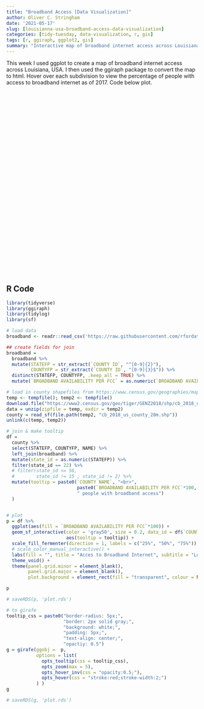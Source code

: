 ```yaml
---
title: "Broadband Access [Data Visualization]"
author: Oliver C. Stringham
date: '2021-05-17'
slug: [louisianna-usa-broadband-access-data-visualization]
categories: [tidy-tuesday, data-visualization, r, gis]
tags: [r, ggiraph, ggplot2, gis]
summary: "Interactive map of broadband internet access across Louisiana, USA"
---
```


<script src="{{< blogdown/postref >}}index_files/htmlwidgets/htmlwidgets.js"></script>
<script src="{{< blogdown/postref >}}index_files/d3-bundle/d3-bundle.min.js"></script>
<script src="{{< blogdown/postref >}}index_files/d3-lasso/d3-lasso.min.js"></script>
<script src="{{< blogdown/postref >}}index_files/save-svg-as-png/save-svg-as-png.min.js"></script>
<link href="{{< blogdown/postref >}}index_files/ggiraphjs/ggiraphjs.min.css" rel="stylesheet" />
<script src="{{< blogdown/postref >}}index_files/ggiraphjs/ggiraphjs.min.js"></script>
<script src="{{< blogdown/postref >}}index_files/girafe-binding/girafe.js"></script>

This week I used ggplot to create a map of broadband internet access across Louisiana, USA. I then used the ggiraph package to convert the map to html. Hover over each subdivision to view the percentage of people with access to broadband internet as of 2017. Code below plot.

<div id="htmlwidget-1" style="width:672px;height:480px;" class="girafe html-widget"></div>
<script type="application/json" data-for="htmlwidget-1">{"x":{"html":"<?xml version=\"1.0\" encoding=\"UTF-8\"?>\n<svg xmlns='http://www.w3.org/2000/svg' xmlns:xlink='http://www.w3.org/1999/xlink' id='svg_1f833055-79dd-40dd-8254-a8129a2958b5' viewBox='0 0 432.00 360.00'>\n  <g>\n    <defs>\n      <clipPath id='svg_1f833055-79dd-40dd-8254-a8129a2958b5_cl_1'>\n        <rect x='0.00' y='0.00' width='432.00' height='360.00'/>\n      <\/clipPath>\n    <\/defs>\n    <rect x='0.00' y='0.00' width='432.00' height='360.00' id='svg_1f833055-79dd-40dd-8254-a8129a2958b5_el_1' clip-path='url(#svg_1f833055-79dd-40dd-8254-a8129a2958b5_cl_1)' fill='#FFFFFF' fill-opacity='1' stroke='#FFFFFF' stroke-opacity='1' stroke-width='0.75' stroke-linejoin='round' stroke-linecap='round'/>\n    <defs>\n      <clipPath id='svg_1f833055-79dd-40dd-8254-a8129a2958b5_cl_2'>\n        <rect x='0.00' y='0.00' width='432.00' height='360.00'/>\n      <\/clipPath>\n    <\/defs>\n    <defs>\n      <clipPath id='svg_1f833055-79dd-40dd-8254-a8129a2958b5_cl_3'>\n        <rect x='20.64' y='0.00' width='390.73' height='360.00'/>\n      <\/clipPath>\n    <\/defs>\n    <rect x='20.64' y='0.00' width='390.73' height='360.00' id='svg_1f833055-79dd-40dd-8254-a8129a2958b5_el_2' clip-path='url(#svg_1f833055-79dd-40dd-8254-a8129a2958b5_cl_3)' fill='none' stroke='none'/>\n    <defs>\n      <clipPath id='svg_1f833055-79dd-40dd-8254-a8129a2958b5_cl_4'>\n        <rect x='0.00' y='0.00' width='432.00' height='360.00'/>\n      <\/clipPath>\n    <\/defs>\n    <defs>\n      <clipPath id='svg_1f833055-79dd-40dd-8254-a8129a2958b5_cl_5'>\n        <rect x='20.64' y='33.37' width='344.69' height='326.63'/>\n      <\/clipPath>\n    <\/defs>\n    <path d='M 124.230505 232.697826 L 132.874862 232.744921 L 148.357039 232.767160 L 152.640086 238.561111 L 152.657783 242.260294 L 153.727610 242.248375 L 153.730850 242.778263 L 154.750890 245.949012 L 148.165244 252.306790 L 145.872055 256.950410 L 137.242466 264.081689 L 130.296472 259.827763 L 130.035262 259.875948 L 130.017192 260.017595 L 129.750997 259.890919 L 129.829883 259.777616 L 129.616342 259.652684 L 129.468476 259.750943 L 129.097224 259.597595 L 129.095604 259.264444 L 128.895210 259.236100 L 128.735817 259.562637 L 128.468064 259.494321 L 128.323502 259.695854 L 128.210095 259.590909 L 128.101672 259.817516 L 128.233087 260.059094 L 128.031073 260.225669 L 127.870060 260.179011 L 127.737025 260.333885 L 127.539934 260.288971 L 127.546539 260.435560 L 127.359293 260.585493 L 127.075090 260.577208 L 127.014336 260.680554 L 126.767956 260.442392 L 126.623393 260.540651 L 126.473845 260.437450 L 126.284979 260.604098 L 125.923634 260.519211 L 125.839950 260.757519 L 125.545902 260.799308 L 125.598555 261.025842 L 125.375168 260.957599 L 125.268553 261.210878 L 125.061554 261.207680 L 125.063112 260.902800 L 124.698527 261.146195 L 124.635717 260.955854 L 126.776430 254.412386 L 124.293564 240.442426 L 126.561019 237.117165 L 124.230505 232.697826 Z ' id='svg_1f833055-79dd-40dd-8254-a8129a2958b5_el_3' clip-path='url(#svg_1f833055-79dd-40dd-8254-a8129a2958b5_cl_5)' fill='#6BAED6' fill-opacity='1' fill-rule='evenodd' stroke='#7F7F7F' stroke-opacity='1' stroke-width='0.43' stroke-linejoin='round' stroke-linecap='butt' data-id='22073' title='Acadia Parish&amp;lt;br&amp;gt;72% people with broadband access'/>\n    <path d='M 93.180222 224.213594 L 102.596993 224.180598 L 102.641671 203.843048 L 111.935003 204.018781 L 112.270114 202.983643 L 125.535060 202.328025 L 126.364426 202.540241 L 127.251307 226.771531 L 124.332696 232.209001 L 115.382950 232.179131 L 115.273219 235.861453 L 97.214958 235.792265 L 93.126572 236.879294 L 93.180222 224.213594 Z ' id='svg_1f833055-79dd-40dd-8254-a8129a2958b5_el_4' clip-path='url(#svg_1f833055-79dd-40dd-8254-a8129a2958b5_cl_5)' fill='#6BAED6' fill-opacity='1' fill-rule='evenodd' stroke='#7F7F7F' stroke-opacity='1' stroke-width='0.43' stroke-linejoin='round' stroke-linecap='butt' data-id='22063' title='Allen Parish&amp;lt;br&amp;gt;63% people with broadband access'/>\n    <path d='M 219.287401 259.809812 L 220.308064 257.410673 L 221.346486 255.984389 L 222.228755 252.177716 L 224.410719 245.454882 L 224.612733 244.301281 L 226.734192 242.539592 L 232.668744 242.574840 L 236.468253 244.509427 L 244.954962 254.935806 L 248.802264 251.574788 L 248.229808 255.570493 L 231.183424 259.432909 L 228.184493 262.836733 L 221.274890 261.733425 L 220.370002 263.122790 L 219.320177 263.125406 L 219.287401 259.809812 Z ' id='svg_1f833055-79dd-40dd-8254-a8129a2958b5_el_5' clip-path='url(#svg_1f833055-79dd-40dd-8254-a8129a2958b5_cl_5)' fill='#2171B5' fill-opacity='1' fill-rule='evenodd' stroke='#7F7F7F' stroke-opacity='1' stroke-width='0.43' stroke-linejoin='round' stroke-linecap='butt' data-id='22031' title='Ascension Parish&amp;lt;br&amp;gt;99% people with broadband access'/>\n    <path d='M 209.759279 267.651580 L 211.942177 265.824773 L 219.320177 263.125406 L 220.370002 263.122790 L 221.274890 261.733425 L 228.184493 262.836733 L 228.422773 269.270532 L 230.542612 272.393387 L 233.051275 274.544770 L 233.075826 276.568677 L 230.592648 279.993796 L 229.193754 282.760679 L 225.501981 288.395685 L 220.775089 294.820544 L 219.354822 293.591359 L 219.690369 289.512657 L 220.146989 282.128826 L 214.530537 278.845863 L 210.018433 269.740534 L 209.759279 267.651580 Z ' id='svg_1f833055-79dd-40dd-8254-a8129a2958b5_el_6' clip-path='url(#svg_1f833055-79dd-40dd-8254-a8129a2958b5_cl_5)' fill='#2171B5' fill-opacity='1' fill-rule='evenodd' stroke='#7F7F7F' stroke-opacity='1' stroke-width='0.43' stroke-linejoin='round' stroke-linecap='butt' data-id='22093' title='Assumption Parish&amp;lt;br&amp;gt;99% people with broadband access'/>\n    <path d='M 146.117375 197.527713 L 150.631162 197.719653 L 149.013616 185.434634 L 149.077672 171.620275 L 155.755415 172.746768 L 158.207063 170.615226 L 161.993736 170.060338 L 163.104564 171.311253 L 164.196574 178.621608 L 168.168437 173.561840 L 173.936866 175.632115 L 183.718409 181.322501 L 181.119893 185.205702 L 180.820797 191.772935 L 179.181069 193.621837 L 175.757423 196.751887 L 175.122157 206.028298 L 161.811599 205.927277 L 150.356243 205.991960 L 148.799264 206.020812 L 146.117375 197.527713 Z ' id='svg_1f833055-79dd-40dd-8254-a8129a2958b5_el_7' clip-path='url(#svg_1f833055-79dd-40dd-8254-a8129a2958b5_cl_5)' fill='#6BAED6' fill-opacity='1' fill-rule='evenodd' stroke='#7F7F7F' stroke-opacity='1' stroke-width='0.43' stroke-linejoin='round' stroke-linecap='butt' data-id='22037' title='Avoyelles Parish&amp;lt;br&amp;gt;75% people with broadband access'/>\n    <path d='M 57.514897 236.418885 L 57.050551 230.862516 L 55.861772 228.068669 L 58.657442 224.598781 L 58.608091 222.228423 L 62.048748 218.250160 L 62.809946 213.995725 L 65.824890 209.308790 L 66.490752 204.479044 L 66.742562 203.894322 L 71.469382 205.223328 L 75.059525 203.482352 L 102.641671 203.843048 L 102.596993 224.180598 L 93.180222 224.213594 L 93.126572 236.879294 L 93.129438 238.373168 L 77.299749 238.404201 L 77.329472 232.046496 L 70.991702 232.016407 L 71.008401 238.413649 L 55.279455 238.430825 L 57.514897 236.418885 Z ' id='svg_1f833055-79dd-40dd-8254-a8129a2958b5_el_8' clip-path='url(#svg_1f833055-79dd-40dd-8254-a8129a2958b5_cl_5)' fill='#BDD7E7' fill-opacity='1' fill-rule='evenodd' stroke='#7F7F7F' stroke-opacity='1' stroke-width='0.43' stroke-linejoin='round' stroke-linecap='butt' data-id='22067' title='Beauregard Parish&amp;lt;br&amp;gt;50% people with broadband access'/>\n    <path d='M 76.192286 95.514297 L 74.917579 93.405721 L 78.070481 92.503582 L 86.552641 92.509542 L 92.127219 89.231666 L 90.159795 79.802343 L 108.726269 79.776106 L 108.822042 89.308341 L 115.182244 89.356525 L 115.432986 105.161651 L 112.843069 111.635495 L 105.095064 111.560274 L 89.636689 111.526116 L 88.017773 105.178149 L 74.617860 105.167974 L 76.192286 95.514297 Z ' id='svg_1f833055-79dd-40dd-8254-a8129a2958b5_el_9' clip-path='url(#svg_1f833055-79dd-40dd-8254-a8129a2958b5_cl_5)' fill='#EFF3FF' fill-opacity='1' fill-rule='evenodd' stroke='#7F7F7F' stroke-opacity='1' stroke-width='0.43' stroke-linejoin='round' stroke-linecap='butt' data-id='22111' title='Bienville Parish&amp;lt;br&amp;gt;5% people with broadband access'/>\n    <path d='M 50.542981 48.226173 L 51.143991 48.225652 L 56.230781 48.221235 L 68.835127 48.273177 L 68.245632 51.407973 L 72.039284 55.615386 L 73.388703 59.324308 L 71.776017 65.393704 L 73.586417 66.993033 L 73.806439 92.483378 L 78.070481 92.503582 L 74.917579 93.405721 L 76.192286 95.514297 L 74.617860 105.167974 L 71.934787 105.074294 L 68.597754 102.398547 L 67.356072 98.512438 L 65.008671 98.436709 L 60.233176 92.801194 L 58.580175 93.568663 L 58.906376 88.671037 L 54.178674 83.282042 L 55.221271 79.376674 L 52.564493 70.550860 L 50.255352 68.821875 L 52.494580 65.307364 L 49.938560 64.719335 L 52.373197 60.002457 L 48.795517 53.504339 L 50.542981 48.226173 Z ' id='svg_1f833055-79dd-40dd-8254-a8129a2958b5_el_10' clip-path='url(#svg_1f833055-79dd-40dd-8254-a8129a2958b5_cl_5)' fill='#2171B5' fill-opacity='1' fill-rule='evenodd' stroke='#7F7F7F' stroke-opacity='1' stroke-width='0.43' stroke-linejoin='round' stroke-linecap='butt' data-id='22099' title='Bossier Parish&amp;lt;br&amp;gt;91% people with broadband access'/>\n    <path d='M 36.304884 71.944950 L 36.306475 64.354133 L 36.307932 58.277398 L 36.310338 48.238532 L 50.542981 48.226173 L 48.795517 53.504339 L 52.373197 60.002457 L 49.938560 64.719335 L 52.494580 65.307364 L 50.255352 68.821875 L 52.564493 70.550860 L 55.221271 79.376674 L 54.178674 83.282042 L 58.906376 88.671037 L 58.580175 93.568663 L 60.233176 92.801194 L 65.008671 98.436709 L 67.356072 98.512438 L 68.597754 102.398547 L 71.934787 105.074294 L 62.996756 105.049583 L 59.770139 99.241388 L 53.645474 97.191753 L 42.035461 108.100634 L 36.327042 108.067204 L 36.324358 95.889891 L 36.321291 93.802305 L 36.302923 81.303485 L 36.304884 71.944950 Z ' id='svg_1f833055-79dd-40dd-8254-a8129a2958b5_el_11' clip-path='url(#svg_1f833055-79dd-40dd-8254-a8129a2958b5_cl_5)' fill='#2171B5' fill-opacity='1' fill-rule='evenodd' stroke='#7F7F7F' stroke-opacity='1' stroke-width='0.43' stroke-linejoin='round' stroke-linecap='butt' data-id='22049' title='Caddo Parish&amp;lt;br&amp;gt;96% people with broadband access'/>\n    <path d='M 54.856188 238.811774 L 55.279455 238.430825 L 71.008401 238.413649 L 70.991702 232.016407 L 77.329472 232.046496 L 77.299749 238.404201 L 93.129438 238.373168 L 99.370190 240.093213 L 99.387014 248.726870 L 101.529596 256.259107 L 107.946191 256.305693 L 108.326416 261.600862 L 101.525172 264.869580 L 93.293567 263.844254 L 57.286166 263.873816 L 57.435450 263.720412 L 57.529166 259.473899 L 57.446417 255.024980 L 56.848537 251.294837 L 56.991656 249.935072 L 57.232937 247.642675 L 53.921826 243.688251 L 54.856188 238.811774 Z ' id='svg_1f833055-79dd-40dd-8254-a8129a2958b5_el_12' clip-path='url(#svg_1f833055-79dd-40dd-8254-a8129a2958b5_cl_5)' fill='#2171B5' fill-opacity='1' fill-rule='evenodd' stroke='#7F7F7F' stroke-opacity='1' stroke-width='0.43' stroke-linejoin='round' stroke-linecap='butt' data-id='22027' title='Calcasieu Parish&amp;lt;br&amp;gt;92% people with broadband access'/>\n    <path d='M 144.155808 111.692473 L 144.178676 102.148683 L 156.998405 103.521478 L 161.467265 102.175792 L 164.023908 102.195633 L 164.819253 110.201797 L 170.170195 111.298056 L 171.823134 115.658308 L 167.771200 117.451466 L 170.484370 124.385427 L 169.568764 127.576890 L 163.271995 127.596149 L 144.130571 127.589899 L 144.155808 111.692473 Z ' id='svg_1f833055-79dd-40dd-8254-a8129a2958b5_el_13' clip-path='url(#svg_1f833055-79dd-40dd-8254-a8129a2958b5_cl_5)' fill='#6BAED6' fill-opacity='1' fill-rule='evenodd' stroke='#7F7F7F' stroke-opacity='1' stroke-width='0.43' stroke-linejoin='round' stroke-linecap='butt' data-id='22075' title='Caldwell Parish&amp;lt;br&amp;gt;51% people with broadband access'/>\n    <path d='M 43.398651 281.986961 L 46.935579 278.447739 L 48.190293 276.962150 L 49.557151 275.343780 L 50.962837 270.969355 L 55.121323 266.098402 L 57.286166 263.873816 L 93.293567 263.844254 L 101.525172 264.869580 L 116.403364 264.808531 L 117.587034 264.953595 L 125.250981 264.892183 L 125.149760 297.532047 L 120.959211 296.373433 L 108.776928 290.902022 L 101.727249 287.736142 L 95.804286 285.898942 L 90.274261 284.346417 L 82.881431 284.013266 L 75.683575 284.573896 L 67.746641 284.868819 L 55.067112 286.827899 L 51.496536 288.360146 L 49.083770 290.150979 L 47.511463 287.720662 L 45.790605 284.986992 L 43.398651 281.986961 Z ' id='svg_1f833055-79dd-40dd-8254-a8129a2958b5_el_14' clip-path='url(#svg_1f833055-79dd-40dd-8254-a8129a2958b5_cl_5)' fill='#EFF3FF' fill-opacity='1' fill-rule='evenodd' stroke='#7F7F7F' stroke-opacity='1' stroke-width='0.43' stroke-linejoin='round' stroke-linecap='butt' data-id='22011' title='Cameron Parish&amp;lt;br&amp;gt;13% people with broadband access'/>\n    <path d='M 163.271995 127.596149 L 169.568764 127.576890 L 170.484370 124.385427 L 175.769511 130.074651 L 180.487181 130.851058 L 185.575418 124.461447 L 188.727012 124.510141 L 190.048079 130.847424 L 189.927693 137.148733 L 191.975375 140.355675 L 188.434147 139.619240 L 186.303092 141.999046 L 182.648707 141.550847 L 181.933432 148.267868 L 179.986757 150.359147 L 177.578603 147.849031 L 174.395105 151.988345 L 177.336273 156.399690 L 176.150546 160.587262 L 179.934228 161.019254 L 179.915597 163.623850 L 175.630619 163.098977 L 172.515976 159.048474 L 172.590376 164.186442 L 177.519843 166.992935 L 173.267702 167.668758 L 172.199122 173.017925 L 173.936866 175.632115 L 168.168437 173.561840 L 164.196574 178.621608 L 163.104564 171.311253 L 163.271995 127.596149 Z ' id='svg_1f833055-79dd-40dd-8254-a8129a2958b5_el_15' clip-path='url(#svg_1f833055-79dd-40dd-8254-a8129a2958b5_cl_5)' fill='#BDD7E7' fill-opacity='1' fill-rule='evenodd' stroke='#7F7F7F' stroke-opacity='1' stroke-width='0.43' stroke-linejoin='round' stroke-linecap='butt' data-id='22091' title='Catahoula Parish&amp;lt;br&amp;gt;26% people with broadband access'/>\n    <path d='M 86.431074 48.325971 L 88.998619 48.330686 L 102.002690 48.381564 L 103.097542 48.385848 L 118.450724 48.592994 L 118.411728 62.864038 L 118.407366 67.111206 L 111.983294 67.163969 L 108.726269 79.776106 L 90.159795 79.802343 L 90.469109 76.261232 L 86.507465 70.257390 L 86.431074 48.325971 Z ' id='svg_1f833055-79dd-40dd-8254-a8129a2958b5_el_16' clip-path='url(#svg_1f833055-79dd-40dd-8254-a8129a2958b5_cl_5)' fill='#BDD7E7' fill-opacity='1' fill-rule='evenodd' stroke='#7F7F7F' stroke-opacity='1' stroke-width='0.43' stroke-linejoin='round' stroke-linecap='butt' data-id='22079' title='Claiborne Parish&amp;lt;br&amp;gt;40% people with broadband access'/>\n    <path d='M 173.267702 167.668758 L 177.519843 166.992935 L 172.590376 164.186442 L 172.515976 159.048474 L 175.630619 163.098977 L 179.915597 163.623850 L 179.934228 161.019254 L 176.150546 160.587262 L 177.336273 156.399690 L 174.395105 151.988345 L 177.578603 147.849031 L 179.986757 150.359147 L 181.933432 148.267868 L 182.648707 141.550847 L 186.303092 141.999046 L 188.434147 139.619240 L 191.975375 140.355675 L 201.104080 140.248041 L 202.235998 141.744099 L 202.186743 141.755942 L 201.264532 148.173242 L 197.020991 149.902953 L 197.413553 152.286684 L 198.653616 155.295509 L 195.413290 156.160365 L 193.698352 158.767432 L 194.121073 163.089239 L 192.751465 166.625190 L 192.519355 170.398576 L 194.214416 173.793388 L 190.766469 175.974496 L 187.204366 175.525498 L 185.771325 177.952689 L 189.155154 180.912167 L 189.096401 181.035313 L 187.184863 185.041888 L 188.865904 188.343311 L 191.004935 191.391091 L 186.774460 194.618746 L 180.820797 191.772935 L 181.119893 185.205702 L 183.718409 181.322501 L 173.936866 175.632115 L 172.199122 173.017925 L 173.267702 167.668758 Z ' id='svg_1f833055-79dd-40dd-8254-a8129a2958b5_el_17' clip-path='url(#svg_1f833055-79dd-40dd-8254-a8129a2958b5_cl_5)' fill='#2171B5' fill-opacity='1' fill-rule='evenodd' stroke='#7F7F7F' stroke-opacity='1' stroke-width='0.43' stroke-linejoin='round' stroke-linecap='butt' data-id='22043' title='Concordia Parish&amp;lt;br&amp;gt;82% people with broadband access'/>\n    <path d='M 36.327042 108.067204 L 42.035461 108.100634 L 53.645474 97.191753 L 59.770139 99.241388 L 62.996756 105.049583 L 67.902357 108.276439 L 67.678659 114.887061 L 73.788120 123.098610 L 79.150278 127.238142 L 75.141838 127.104708 L 73.808994 133.560236 L 46.573805 133.629748 L 44.623135 130.078212 L 40.391932 127.659887 L 37.153762 123.788534 L 36.380813 122.864444 L 36.327972 112.286026 L 36.327042 108.067204 Z ' id='svg_1f833055-79dd-40dd-8254-a8129a2958b5_el_18' clip-path='url(#svg_1f833055-79dd-40dd-8254-a8129a2958b5_cl_5)' fill='#6BAED6' fill-opacity='1' fill-rule='evenodd' stroke='#7F7F7F' stroke-opacity='1' stroke-width='0.43' stroke-linejoin='round' stroke-linecap='butt' data-id='22017' title='De Soto Parish&amp;lt;br&amp;gt;70% people with broadband access'/>\n    <path d='M 207.374616 220.458958 L 210.068905 216.407509 L 235.328637 215.388797 L 235.237787 216.772856 L 231.486507 220.470804 L 226.802859 225.212029 L 226.449989 234.102599 L 232.668744 242.574840 L 226.734192 242.539592 L 224.612733 244.301281 L 218.033692 244.894978 L 217.067365 244.170171 L 210.996412 242.114068 L 213.518659 236.976172 L 213.701980 234.765340 L 213.635120 230.915715 L 212.879841 229.656878 L 208.382817 230.883229 L 210.589892 228.722107 L 206.276437 224.475085 L 207.374616 220.458958 Z ' id='svg_1f833055-79dd-40dd-8254-a8129a2958b5_el_19' clip-path='url(#svg_1f833055-79dd-40dd-8254-a8129a2958b5_cl_5)' fill='#2171B5' fill-opacity='1' fill-rule='evenodd' stroke='#7F7F7F' stroke-opacity='1' stroke-width='0.43' stroke-linejoin='round' stroke-linecap='butt' data-id='22059' title='East Baton Rouge Parish&amp;lt;br&amp;gt;100% people with broadband access'/>\n    <path d='M 198.174876 80.017467 L 201.186705 78.017979 L 201.106261 71.948582 L 204.542556 67.765952 L 206.644200 54.342086 L 209.436751 49.290907 L 215.573881 49.336898 L 217.546603 51.050112 L 221.431043 54.153489 L 221.522828 57.727232 L 217.330008 60.611344 L 215.848301 63.264779 L 216.100975 65.912545 L 218.840315 68.533493 L 222.370452 69.579314 L 219.768134 72.507395 L 220.968006 78.656664 L 222.476749 80.233499 L 217.590283 83.218449 L 197.405702 83.226081 L 198.174876 80.017467 Z ' id='svg_1f833055-79dd-40dd-8254-a8129a2958b5_el_20' clip-path='url(#svg_1f833055-79dd-40dd-8254-a8129a2958b5_cl_5)' fill='#6BAED6' fill-opacity='1' fill-rule='evenodd' stroke='#7F7F7F' stroke-opacity='1' stroke-width='0.43' stroke-linejoin='round' stroke-linecap='butt' data-id='22001' title='East Carroll Parish&amp;lt;br&amp;gt;63% people with broadband access'/>\n    <path d='M 205.938459 216.834632 L 211.289651 207.729447 L 212.064869 203.655033 L 214.946583 195.045563 L 222.175512 195.038315 L 236.775004 195.023676 L 234.456276 199.205824 L 235.557632 203.087281 L 234.943552 204.190298 L 234.771447 204.208686 L 235.832613 206.091309 L 235.328637 215.388797 L 210.068905 216.407509 L 207.374616 220.458958 L 206.601766 220.138234 L 205.938459 216.834632 Z ' id='svg_1f833055-79dd-40dd-8254-a8129a2958b5_el_21' clip-path='url(#svg_1f833055-79dd-40dd-8254-a8129a2958b5_cl_5)' fill='#EFF3FF' fill-opacity='1' fill-rule='evenodd' stroke='#7F7F7F' stroke-opacity='1' stroke-width='0.43' stroke-linejoin='round' stroke-linecap='butt' data-id='22039' title='East Feliciana Parish&amp;lt;br&amp;gt;18% people with broadband access'/>\n    <path d='M 124.332696 232.209001 L 127.251307 226.771531 L 126.364426 202.540241 L 133.249541 201.596967 L 133.680488 198.457978 L 139.722715 194.887215 L 146.117375 197.527713 L 148.799264 206.020812 L 150.356243 205.991960 L 152.867150 211.854953 L 152.867586 218.698795 L 150.431453 226.376169 L 147.240167 228.512289 L 137.391141 228.506329 L 132.874862 232.744921 L 124.230505 232.697826 L 124.332696 232.209001 Z ' id='svg_1f833055-79dd-40dd-8254-a8129a2958b5_el_22' clip-path='url(#svg_1f833055-79dd-40dd-8254-a8129a2958b5_cl_5)' fill='#BDD7E7' fill-opacity='1' fill-rule='evenodd' stroke='#7F7F7F' stroke-opacity='1' stroke-width='0.43' stroke-linejoin='round' stroke-linecap='butt' data-id='22009' title='Evangeline Parish&amp;lt;br&amp;gt;46% people with broadband access'/>\n    <path d='M 167.771200 117.451466 L 171.823134 115.658308 L 170.170195 111.298056 L 177.629511 104.627548 L 178.292506 98.327548 L 186.361603 92.859699 L 196.215801 92.819363 L 196.486731 99.307887 L 191.202213 104.168157 L 195.220124 107.533463 L 195.404380 115.595297 L 193.008937 125.267071 L 194.057640 127.397814 L 190.048079 130.847424 L 188.727012 124.510141 L 185.575418 124.461447 L 180.487181 130.851058 L 175.769511 130.074651 L 170.484370 124.385427 L 167.771200 117.451466 Z ' id='svg_1f833055-79dd-40dd-8254-a8129a2958b5_el_23' clip-path='url(#svg_1f833055-79dd-40dd-8254-a8129a2958b5_cl_5)' fill='#BDD7E7' fill-opacity='1' fill-rule='evenodd' stroke='#7F7F7F' stroke-opacity='1' stroke-width='0.43' stroke-linejoin='round' stroke-linecap='butt' data-id='22121' title='Franklin Parish&amp;lt;br&amp;gt;50% people with broadband access'/>\n    <path d='M 102.948493 143.466902 L 124.978929 143.419662 L 125.025787 137.054834 L 141.015929 137.092335 L 141.722417 149.598728 L 146.469436 156.028020 L 146.311974 158.924269 L 151.389369 160.258545 L 124.233184 166.610436 L 120.435731 165.947622 L 118.809649 157.372035 L 113.374649 151.488546 L 107.012203 149.553813 L 103.503938 145.516464 L 102.948493 143.466902 Z ' id='svg_1f833055-79dd-40dd-8254-a8129a2958b5_el_24' clip-path='url(#svg_1f833055-79dd-40dd-8254-a8129a2958b5_cl_5)' fill='#BDD7E7' fill-opacity='1' fill-rule='evenodd' stroke='#7F7F7F' stroke-opacity='1' stroke-width='0.43' stroke-linejoin='round' stroke-linecap='butt' data-id='22041' title='Grant Parish&amp;lt;br&amp;gt;37% people with broadband access'/>\n    <path d='M 160.937785 298.373554 L 164.533181 294.615450 L 165.501876 280.974135 L 164.209036 269.822731 L 165.825273 264.983029 L 166.663986 262.345219 L 174.875527 264.467386 L 180.439264 258.764354 L 184.865939 259.800582 L 188.513158 265.255495 L 202.939466 263.390968 L 211.475713 264.731058 L 211.942177 265.824773 L 209.759279 267.651580 L 210.018433 269.740534 L 196.514148 270.864700 L 186.995560 271.643361 L 181.609350 278.853640 L 167.643026 291.508584 L 172.174883 291.838794 L 171.507588 294.754481 L 175.840484 297.031086 L 181.613587 298.966037 L 178.050488 304.705044 L 174.728285 305.899635 L 168.887076 302.659115 L 161.729659 298.723223 L 160.937785 298.373554 Z ' id='svg_1f833055-79dd-40dd-8254-a8129a2958b5_el_25' clip-path='url(#svg_1f833055-79dd-40dd-8254-a8129a2958b5_cl_5)' fill='#2171B5' fill-opacity='1' fill-rule='evenodd' stroke='#7F7F7F' stroke-opacity='1' stroke-width='0.43' stroke-linejoin='round' stroke-linecap='butt' data-id='22019' title='Iberia Parish&amp;lt;br&amp;gt;94% people with broadband access'/>\n    <path d='M 182.245925 231.514210 L 189.571458 231.545316 L 195.695499 231.535650 L 197.676944 233.150095 L 205.641046 242.461319 L 206.525496 244.229839 L 217.067365 244.170171 L 218.033692 244.894978 L 224.612733 244.301281 L 224.410719 245.454882 L 222.228755 252.177716 L 221.346486 255.984389 L 220.308064 257.410673 L 219.287401 259.809812 L 219.320177 263.125406 L 211.942177 265.824773 L 211.475713 264.731058 L 202.939466 263.390968 L 197.019994 260.217239 L 196.305280 250.987413 L 190.855699 250.082004 L 187.223247 245.140772 L 186.036586 235.490002 L 182.245925 231.514210 Z ' id='svg_1f833055-79dd-40dd-8254-a8129a2958b5_el_26' clip-path='url(#svg_1f833055-79dd-40dd-8254-a8129a2958b5_cl_5)' fill='#2171B5' fill-opacity='1' fill-rule='evenodd' stroke='#7F7F7F' stroke-opacity='1' stroke-width='0.43' stroke-linejoin='round' stroke-linecap='butt' data-id='22085' title='Iberville Parish&amp;lt;br&amp;gt;81% people with broadband access'/>\n    <path d='M 115.432986 105.161651 L 115.182244 89.356525 L 124.872875 89.389666 L 124.831936 86.234978 L 137.729493 86.301841 L 137.725255 92.673719 L 144.180047 99.000755 L 144.178676 102.148683 L 144.155808 111.692473 L 112.843069 111.635495 L 115.432986 105.161651 Z ' id='svg_1f833055-79dd-40dd-8254-a8129a2958b5_el_27' clip-path='url(#svg_1f833055-79dd-40dd-8254-a8129a2958b5_cl_5)' fill='#6BAED6' fill-opacity='1' fill-rule='evenodd' stroke='#7F7F7F' stroke-opacity='1' stroke-width='0.43' stroke-linejoin='round' stroke-linecap='butt' data-id='22029' title='Jackson Parish&amp;lt;br&amp;gt;58% people with broadband access'/>\n    <path d='M 93.126572 236.879294 L 97.214958 235.792265 L 115.273219 235.861453 L 115.382950 232.179131 L 124.332696 232.209001 L 124.230505 232.697826 L 126.561019 237.117165 L 124.293564 240.442426 L 126.776430 254.412386 L 124.635717 260.955854 L 123.865733 262.420731 L 117.587034 264.953595 L 116.403364 264.808531 L 101.525172 264.869580 L 108.326416 261.600862 L 107.946191 256.305693 L 101.529596 256.259107 L 99.387014 248.726870 L 99.370190 240.093213 L 93.129438 238.373168 L 93.126572 236.879294 Z ' id='svg_1f833055-79dd-40dd-8254-a8129a2958b5_el_28' clip-path='url(#svg_1f833055-79dd-40dd-8254-a8129a2958b5_cl_5)' fill='#2171B5' fill-opacity='1' fill-rule='evenodd' stroke='#7F7F7F' stroke-opacity='1' stroke-width='0.43' stroke-linejoin='round' stroke-linecap='butt' data-id='22051' title='Jefferson Davis Parish&amp;lt;br&amp;gt;76% people with broadband access'/>\n    <path d='M 270.817933 267.172131 L 271.063440 261.206808 L 272.039613 255.789978 L 274.504471 254.904046 L 278.497146 253.885624 L 281.496637 255.678782 L 280.458776 269.425552 L 279.505471 271.452293 L 279.979039 273.988646 L 284.585545 271.639073 L 287.731718 275.258821 L 283.969907 280.081008 L 283.517775 284.247359 L 289.197473 295.472602 L 289.637579 307.684144 L 294.296220 319.046049 L 290.946745 321.901715 L 284.587726 326.993243 L 282.635914 328.389486 L 288.298878 318.660687 L 286.352576 316.209149 L 286.948711 309.203819 L 279.665612 305.664307 L 276.633034 299.401154 L 278.779480 297.618388 L 278.525124 291.102247 L 274.016883 290.048577 L 277.685102 281.665147 L 277.441214 280.201143 L 273.268147 277.687030 L 270.815565 269.993885 L 270.817933 267.172131 Z ' id='svg_1f833055-79dd-40dd-8254-a8129a2958b5_el_29' clip-path='url(#svg_1f833055-79dd-40dd-8254-a8129a2958b5_cl_5)' fill='#2171B5' fill-opacity='1' fill-rule='evenodd' stroke='#7F7F7F' stroke-opacity='1' stroke-width='0.43' stroke-linejoin='round' stroke-linecap='butt' data-id='22033' title='Jefferson Parish&amp;lt;br&amp;gt;98% people with broadband access'/>\n    <path d='M 148.165244 252.306790 L 154.750890 245.949012 L 158.037077 243.670663 L 160.530536 239.953892 L 164.313595 240.877543 L 167.173695 250.470826 L 164.861064 254.396398 L 169.496296 256.429099 L 166.663986 262.345219 L 165.825273 264.983029 L 159.488500 262.293401 L 158.100946 258.341738 L 145.872055 256.950410 L 148.165244 252.306790 Z ' id='svg_1f833055-79dd-40dd-8254-a8129a2958b5_el_30' clip-path='url(#svg_1f833055-79dd-40dd-8254-a8129a2958b5_cl_5)' fill='#2171B5' fill-opacity='1' fill-rule='evenodd' stroke='#7F7F7F' stroke-opacity='1' stroke-width='0.43' stroke-linejoin='round' stroke-linecap='butt' data-id='22101' title='Lafayette Parish&amp;lt;br&amp;gt;97% people with broadband access'/>\n    <path d='M 229.193754 282.760679 L 230.592648 279.993796 L 233.075826 276.568677 L 233.051275 274.544770 L 239.799554 273.332809 L 247.337880 275.715377 L 249.031384 275.280478 L 255.233440 276.024181 L 258.330137 278.758288 L 259.069214 281.949023 L 265.055173 285.163887 L 266.293553 289.795370 L 274.016883 290.048577 L 278.525124 291.102247 L 278.779480 297.618388 L 276.633034 299.401154 L 279.665612 305.664307 L 286.948711 309.203819 L 286.352576 316.209149 L 288.298878 318.660687 L 282.635914 328.389486 L 280.584770 329.856787 L 274.301647 334.160061 L 267.363380 335.706045 L 262.718932 336.095492 L 262.722540 322.919628 L 264.288305 313.761099 L 249.643595 296.875558 L 245.390021 293.440700 L 244.127589 291.985272 L 237.905158 283.952436 L 233.387446 288.247570 L 225.501981 288.395685 L 229.193754 282.760679 Z ' id='svg_1f833055-79dd-40dd-8254-a8129a2958b5_el_31' clip-path='url(#svg_1f833055-79dd-40dd-8254-a8129a2958b5_cl_5)' fill='#6BAED6' fill-opacity='1' fill-rule='evenodd' stroke='#7F7F7F' stroke-opacity='1' stroke-width='0.43' stroke-linejoin='round' stroke-linecap='butt' data-id='22015' title='Lafourche Parish&amp;lt;br&amp;gt;72% people with broadband access'/>\n    <path d='M 141.015929 137.092335 L 142.669677 135.168286 L 144.130571 127.589899 L 163.271995 127.596149 L 163.104564 171.311253 L 161.993736 170.060338 L 158.207063 170.615226 L 159.065778 169.886058 L 151.389369 160.258545 L 146.311974 158.924269 L 146.469436 156.028020 L 141.722417 149.598728 L 141.015929 137.092335 Z ' id='svg_1f833055-79dd-40dd-8254-a8129a2958b5_el_32' clip-path='url(#svg_1f833055-79dd-40dd-8254-a8129a2958b5_cl_5)' fill='#BDD7E7' fill-opacity='1' fill-rule='evenodd' stroke='#7F7F7F' stroke-opacity='1' stroke-width='0.43' stroke-linejoin='round' stroke-linecap='butt' data-id='22087' title='LaSalle Parish&amp;lt;br&amp;gt;45% people with broadband access'/>\n    <path d='M 108.726269 79.776106 L 111.983294 67.163969 L 118.407366 67.111206 L 128.012318 67.907818 L 131.311029 73.566371 L 137.748186 73.614629 L 137.746878 79.952857 L 137.729493 86.301841 L 124.831936 86.234978 L 124.872875 89.389666 L 115.182244 89.356525 L 108.822042 89.308341 L 108.726269 79.776106 Z ' id='svg_1f833055-79dd-40dd-8254-a8129a2958b5_el_33' clip-path='url(#svg_1f833055-79dd-40dd-8254-a8129a2958b5_cl_5)' fill='#2171B5' fill-opacity='1' fill-rule='evenodd' stroke='#7F7F7F' stroke-opacity='1' stroke-width='0.43' stroke-linejoin='round' stroke-linecap='butt' data-id='22055' title='Lincoln Parish&amp;lt;br&amp;gt;82% people with broadband access'/>\n    <path d='M 226.802859 225.212029 L 231.486507 220.470804 L 252.892768 220.424436 L 252.909281 229.428600 L 254.204240 236.394466 L 258.712979 242.574695 L 257.961128 247.535186 L 253.703940 253.448472 L 251.343952 252.525766 L 248.802264 251.574788 L 244.954962 254.935806 L 236.468253 244.509427 L 232.668744 242.574840 L 226.449989 234.102599 L 226.802859 225.212029 Z ' id='svg_1f833055-79dd-40dd-8254-a8129a2958b5_el_34' clip-path='url(#svg_1f833055-79dd-40dd-8254-a8129a2958b5_cl_5)' fill='#2171B5' fill-opacity='1' fill-rule='evenodd' stroke='#7F7F7F' stroke-opacity='1' stroke-width='0.43' stroke-linejoin='round' stroke-linecap='butt' data-id='22081' title='Livingston Parish&amp;lt;br&amp;gt;98% people with broadband access'/>\n    <path d='M 191.202213 104.168157 L 196.486731 99.307887 L 196.215801 92.819363 L 195.688645 85.758872 L 197.405702 83.226081 L 217.590283 83.218449 L 222.476749 80.233499 L 222.849441 80.623011 L 222.883810 80.683112 L 225.219585 84.767631 L 222.151302 85.075418 L 222.625430 90.447624 L 228.041613 91.438647 L 226.752636 96.747406 L 230.834167 97.451428 L 229.172692 101.709351 L 226.468807 106.711269 L 219.160784 107.184541 L 217.574394 104.191051 L 205.936216 107.598436 L 195.220124 107.533463 L 191.202213 104.168157 Z ' id='svg_1f833055-79dd-40dd-8254-a8129a2958b5_el_35' clip-path='url(#svg_1f833055-79dd-40dd-8254-a8129a2958b5_cl_5)' fill='#6BAED6' fill-opacity='1' fill-rule='evenodd' stroke='#7F7F7F' stroke-opacity='1' stroke-width='0.43' stroke-linejoin='round' stroke-linecap='butt' data-id='22105' title='Madison Parish&amp;lt;br&amp;gt;69% people with broadband access'/>\n    <path d='M 159.304633 49.018845 L 171.391564 49.073662 L 195.440832 49.186021 L 197.234422 49.199462 L 198.758606 49.210884 L 198.657666 51.021114 L 190.631190 60.132694 L 186.193112 73.811946 L 179.669155 81.692670 L 175.803720 80.790749 L 173.609606 84.630562 L 169.028149 85.544838 L 167.136246 79.642236 L 169.145856 74.262689 L 159.549191 69.766603 L 160.325032 64.553414 L 158.275668 52.164976 L 159.304633 49.018845 Z ' id='svg_1f833055-79dd-40dd-8254-a8129a2958b5_el_36' clip-path='url(#svg_1f833055-79dd-40dd-8254-a8129a2958b5_cl_5)' fill='#2171B5' fill-opacity='1' fill-rule='evenodd' stroke='#7F7F7F' stroke-opacity='1' stroke-width='0.43' stroke-linejoin='round' stroke-linecap='butt' data-id='22077' title='Morehouse Parish&amp;lt;br&amp;gt;92% people with broadband access'/>\n    <path d='M 73.808994 133.560236 L 75.141838 127.104708 L 79.150278 127.238142 L 86.375365 129.324116 L 86.439608 124.290439 L 93.747631 124.302866 L 89.636689 111.526116 L 105.095064 111.560274 L 109.264080 126.247265 L 103.367787 138.206764 L 102.948493 143.466902 L 103.503938 145.516464 L 107.012203 149.553813 L 113.374649 151.488546 L 118.809649 157.372035 L 104.595636 169.788380 L 102.454051 169.796157 L 101.796726 168.794233 L 86.587037 168.497929 L 86.552267 155.864352 L 80.271637 155.880995 L 80.177172 143.079025 L 73.773352 143.062600 L 73.808994 133.560236 Z ' id='svg_1f833055-79dd-40dd-8254-a8129a2958b5_el_37' clip-path='url(#svg_1f833055-79dd-40dd-8254-a8129a2958b5_cl_5)' fill='#6BAED6' fill-opacity='1' fill-rule='evenodd' stroke='#7F7F7F' stroke-opacity='1' stroke-width='0.43' stroke-linejoin='round' stroke-linecap='butt' data-id='22025' title='Natchitoches Parish&amp;lt;br&amp;gt;68% people with broadband access'/>\n    <path d='M 279.505471 271.452293 L 280.458776 269.425552 L 281.496637 255.678782 L 285.723977 256.392906 L 294.263339 253.228116 L 300.857148 255.982790 L 307.843955 254.922506 L 311.597167 256.510715 L 312.841251 257.286820 L 309.607434 259.062548 L 307.942096 262.141361 L 301.784344 264.368618 L 297.887940 266.328133 L 297.873476 266.475534 L 287.479605 271.592124 L 293.155128 273.790674 L 293.797623 277.269283 L 290.797571 274.745213 L 287.731718 275.258821 L 284.585545 271.639073 L 279.979039 273.988646 L 279.505471 271.452293 Z ' id='svg_1f833055-79dd-40dd-8254-a8129a2958b5_el_38' clip-path='url(#svg_1f833055-79dd-40dd-8254-a8129a2958b5_cl_5)' fill='#2171B5' fill-opacity='1' fill-rule='evenodd' stroke='#7F7F7F' stroke-opacity='1' stroke-width='0.43' stroke-linejoin='round' stroke-linecap='butt' data-id='22083' title='Orleans Parish&amp;lt;br&amp;gt;92% people with broadband access'/>\n    <path d='M 137.729493 86.301841 L 137.746878 79.952857 L 149.636296 79.426022 L 159.549191 69.766603 L 169.145856 74.262689 L 167.136246 79.642236 L 169.028149 85.544838 L 163.971504 93.161962 L 161.467265 102.175792 L 156.998405 103.521478 L 144.178676 102.148683 L 144.180047 99.000755 L 137.725255 92.673719 L 137.729493 86.301841 Z ' id='svg_1f833055-79dd-40dd-8254-a8129a2958b5_el_39' clip-path='url(#svg_1f833055-79dd-40dd-8254-a8129a2958b5_cl_5)' fill='#2171B5' fill-opacity='1' fill-rule='evenodd' stroke='#7F7F7F' stroke-opacity='1' stroke-width='0.43' stroke-linejoin='round' stroke-linecap='butt' data-id='22021' title='Ouachita Parish&amp;lt;br&amp;gt;97% people with broadband access'/>\n    <path d='M 283.969907 280.081008 L 287.731718 275.258821 L 290.797571 274.745213 L 293.797623 277.269283 L 296.351649 282.532110 L 305.615819 285.279226 L 311.402319 290.873169 L 318.230481 293.167217 L 319.329236 294.305452 L 319.094244 294.446985 L 317.195985 293.207189 L 313.026906 295.988681 L 315.363215 300.822351 L 315.052156 304.437447 L 317.386159 308.760053 L 320.491269 310.820081 L 326.866800 311.869318 L 331.098751 312.141638 L 334.478093 315.860227 L 338.058702 315.311806 L 342.174505 320.041476 L 343.276422 324.388138 L 348.926772 324.706390 L 349.655443 328.212326 L 346.394243 333.750236 L 343.284087 334.957908 L 341.273791 338.186726 L 341.643050 340.951866 L 336.919398 338.706730 L 334.384502 336.101771 L 330.480247 339.598040 L 325.560438 345.153392 L 325.400671 339.110160 L 328.044675 335.121359 L 326.211656 331.361926 L 323.568587 329.512516 L 320.458493 324.713658 L 315.367203 322.716932 L 312.743886 322.026792 L 310.686858 319.228148 L 305.296971 318.247373 L 298.038983 317.171973 L 295.495301 318.023746 L 294.296220 319.046049 L 289.637579 307.684144 L 289.197473 295.472602 L 283.517775 284.247359 L 283.969907 280.081008 Z ' id='svg_1f833055-79dd-40dd-8254-a8129a2958b5_el_40' clip-path='url(#svg_1f833055-79dd-40dd-8254-a8129a2958b5_cl_5)' fill='#6BAED6' fill-opacity='1' fill-rule='evenodd' stroke='#7F7F7F' stroke-opacity='1' stroke-width='0.43' stroke-linejoin='round' stroke-linecap='butt' data-id='22089' title='Plaquemines Parish&amp;lt;br&amp;gt;69% people with broadband access'/>\n    <path d='M 175.757423 196.751887 L 179.181069 193.621837 L 183.097537 193.670675 L 186.233303 195.031624 L 185.736369 200.151350 L 184.711032 205.374787 L 191.251564 205.989343 L 187.624969 200.977760 L 191.693914 201.077473 L 193.795184 204.060643 L 192.306748 210.162380 L 188.872011 213.145042 L 191.462676 214.553957 L 197.858146 214.163682 L 202.205125 212.518567 L 205.305125 219.795490 L 206.638280 220.422837 L 200.077808 230.490701 L 195.695499 231.535650 L 189.571458 231.545316 L 182.245925 231.514210 L 178.802588 231.492043 L 180.345485 230.446876 L 178.753549 226.781633 L 180.205844 216.666530 L 175.122157 206.028298 L 175.757423 196.751887 Z ' id='svg_1f833055-79dd-40dd-8254-a8129a2958b5_el_41' clip-path='url(#svg_1f833055-79dd-40dd-8254-a8129a2958b5_cl_5)' fill='#6BAED6' fill-opacity='1' fill-rule='evenodd' stroke='#7F7F7F' stroke-opacity='1' stroke-width='0.43' stroke-linejoin='round' stroke-linecap='butt' data-id='22005' title='Pointe Coupee Parish&amp;lt;br&amp;gt;66% people with broadband access'/>\n    <path d='M 104.595636 169.788380 L 118.809649 157.372035 L 120.435731 165.947622 L 124.233184 166.610436 L 151.389369 160.258545 L 159.065778 169.886058 L 158.207063 170.615226 L 155.755415 172.746768 L 149.077672 171.620275 L 149.013616 185.434634 L 150.631162 197.719653 L 146.117375 197.527713 L 139.722715 194.887215 L 133.680488 198.457978 L 133.249541 201.596967 L 126.364426 202.540241 L 125.535060 202.328025 L 112.270114 202.983643 L 111.913754 176.654171 L 108.791634 171.923483 L 102.454051 169.796157 L 104.595636 169.788380 Z ' id='svg_1f833055-79dd-40dd-8254-a8129a2958b5_el_42' clip-path='url(#svg_1f833055-79dd-40dd-8254-a8129a2958b5_cl_5)' fill='#2171B5' fill-opacity='1' fill-rule='evenodd' stroke='#7F7F7F' stroke-opacity='1' stroke-width='0.43' stroke-linejoin='round' stroke-linecap='butt' data-id='22007' title='Rapides Parish&amp;lt;br&amp;gt;87% people with broadband access'/>\n    <path d='M 62.996756 105.049583 L 71.934787 105.074294 L 74.617860 105.167974 L 88.017773 105.178149 L 89.636689 111.526116 L 93.747631 124.302866 L 86.439608 124.290439 L 86.375365 129.324116 L 79.150278 127.238142 L 73.788120 123.098610 L 67.678659 114.887061 L 67.902357 108.276439 L 62.996756 105.049583 Z ' id='svg_1f833055-79dd-40dd-8254-a8129a2958b5_el_43' clip-path='url(#svg_1f833055-79dd-40dd-8254-a8129a2958b5_cl_5)' fill='#EFF3FF' fill-opacity='1' fill-rule='evenodd' stroke='#7F7F7F' stroke-opacity='1' stroke-width='0.43' stroke-linejoin='round' stroke-linecap='butt' data-id='22045' title='Red River Parish&amp;lt;br&amp;gt;21% people with broadband access'/>\n    <path d='M 163.971504 93.161962 L 169.028149 85.544838 L 173.609606 84.630562 L 175.803720 80.790749 L 179.669155 81.692670 L 186.193112 73.811946 L 188.729878 73.821322 L 188.782780 80.000315 L 198.174876 80.017467 L 197.405702 83.226081 L 195.688645 85.758872 L 196.215801 92.819363 L 186.361603 92.859699 L 178.292506 98.327548 L 177.629511 104.627548 L 170.170195 111.298056 L 164.819253 110.201797 L 164.023908 102.195633 L 161.467265 102.175792 L 163.971504 93.161962 Z ' id='svg_1f833055-79dd-40dd-8254-a8129a2958b5_el_44' clip-path='url(#svg_1f833055-79dd-40dd-8254-a8129a2958b5_cl_5)' fill='#BDD7E7' fill-opacity='1' fill-rule='evenodd' stroke='#7F7F7F' stroke-opacity='1' stroke-width='0.43' stroke-linejoin='round' stroke-linecap='butt' data-id='22047' title='Richland Parish&amp;lt;br&amp;gt;48% people with broadband access'/>\n    <path d='M 46.573805 133.629748 L 73.808994 133.560236 L 73.773352 143.062600 L 80.177172 143.079025 L 80.271637 155.880995 L 86.552267 155.864352 L 86.587037 168.497929 L 76.966694 168.524092 L 73.722817 174.878310 L 67.936566 174.901130 L 66.872079 181.557028 L 63.874533 181.716558 L 63.759885 181.722660 L 63.043365 176.138600 L 59.211329 173.110516 L 59.665830 167.727844 L 57.830318 163.853727 L 54.598031 160.926228 L 56.065530 158.353319 L 52.217044 156.663435 L 49.273634 152.385162 L 50.400600 149.747134 L 51.236759 144.065469 L 48.122988 136.450307 L 46.573805 133.629748 Z ' id='svg_1f833055-79dd-40dd-8254-a8129a2958b5_el_45' clip-path='url(#svg_1f833055-79dd-40dd-8254-a8129a2958b5_cl_5)' fill='#EFF3FF' fill-opacity='1' fill-rule='evenodd' stroke='#7F7F7F' stroke-opacity='1' stroke-width='0.43' stroke-linejoin='round' stroke-linecap='butt' data-id='22057' title='Sabine Parish&amp;lt;br&amp;gt;6% people with broadband access'/>\n    <path d='M 287.479605 271.592124 L 297.873476 266.475534 L 297.419482 271.102209 L 300.947188 272.462575 L 304.168508 273.651279 L 306.819678 276.817232 L 310.225690 277.579104 L 313.274906 276.284946 L 314.751939 268.847988 L 319.759357 264.688396 L 322.840414 263.235802 L 329.224544 263.365676 L 331.663231 261.011089 L 336.016192 257.857855 L 339.126286 256.812252 L 338.967828 263.019589 L 337.106208 268.136844 L 336.140192 273.081710 L 335.821157 276.599492 L 332.272327 281.979620 L 333.656703 285.373488 L 325.672848 284.338786 L 325.374126 290.791335 L 321.535361 292.976731 L 319.329236 294.305452 L 318.230481 293.167217 L 311.402319 290.873169 L 305.615819 285.279226 L 296.351649 282.532110 L 293.797623 277.269283 L 293.155128 273.790674 L 287.479605 271.592124 Z ' id='svg_1f833055-79dd-40dd-8254-a8129a2958b5_el_46' clip-path='url(#svg_1f833055-79dd-40dd-8254-a8129a2958b5_cl_5)' fill='#2171B5' fill-opacity='1' fill-rule='evenodd' stroke='#7F7F7F' stroke-opacity='1' stroke-width='0.43' stroke-linejoin='round' stroke-linecap='butt' data-id='22123' title='St. Bernard Parish&amp;lt;br&amp;gt;94% people with broadband access'/>\n    <path d='M 254.701860 266.439038 L 259.085103 265.361603 L 267.880441 256.750912 L 272.039613 255.789978 L 271.063440 261.206808 L 270.817933 267.172131 L 270.815565 269.993885 L 273.268147 277.687030 L 277.441214 280.201143 L 277.685102 281.665147 L 274.016883 290.048577 L 266.293553 289.795370 L 265.055173 285.163887 L 259.069214 281.949023 L 258.330137 278.758288 L 255.233440 276.024181 L 255.071305 269.996284 L 254.701860 266.439038 Z ' id='svg_1f833055-79dd-40dd-8254-a8129a2958b5_el_47' clip-path='url(#svg_1f833055-79dd-40dd-8254-a8129a2958b5_cl_5)' fill='#2171B5' fill-opacity='1' fill-rule='evenodd' stroke='#7F7F7F' stroke-opacity='1' stroke-width='0.43' stroke-linejoin='round' stroke-linecap='butt' data-id='22023' title='St. Charles Parish&amp;lt;br&amp;gt;97% people with broadband access'/>\n    <path d='M 235.237787 216.772856 L 235.328637 215.388797 L 235.832613 206.091309 L 234.771447 204.208686 L 234.943552 204.190298 L 235.557632 203.087281 L 234.456276 199.205824 L 236.775004 195.023676 L 240.953252 195.019487 L 252.890874 194.993176 L 252.892395 207.721743 L 252.892768 220.424436 L 231.486507 220.470804 L 235.237787 216.772856 Z ' id='svg_1f833055-79dd-40dd-8254-a8129a2958b5_el_48' clip-path='url(#svg_1f833055-79dd-40dd-8254-a8129a2958b5_cl_5)' fill='#BDD7E7' fill-opacity='1' fill-rule='evenodd' stroke='#7F7F7F' stroke-opacity='1' stroke-width='0.43' stroke-linejoin='round' stroke-linecap='butt' data-id='22125' title='St. Helena Parish&amp;lt;br&amp;gt;36% people with broadband access'/>\n    <path d='M 228.184493 262.836733 L 231.183424 259.432909 L 248.229808 255.570493 L 245.310387 265.053162 L 247.337880 275.715377 L 239.799554 273.332809 L 233.051275 274.544770 L 230.542612 272.393387 L 228.422773 269.270532 L 228.184493 262.836733 Z ' id='svg_1f833055-79dd-40dd-8254-a8129a2958b5_el_49' clip-path='url(#svg_1f833055-79dd-40dd-8254-a8129a2958b5_cl_5)' fill='#2171B5' fill-opacity='1' fill-rule='evenodd' stroke='#7F7F7F' stroke-opacity='1' stroke-width='0.43' stroke-linejoin='round' stroke-linecap='butt' data-id='22113' title='St. James Parish&amp;lt;br&amp;gt;100% people with broadband access'/>\n    <path d='M 245.310387 265.053162 L 248.229808 255.570493 L 248.802264 251.574788 L 251.343952 252.525766 L 253.703940 253.448472 L 257.961128 247.535186 L 268.265091 245.936802 L 278.224221 250.635221 L 278.497146 253.885624 L 274.504471 254.904046 L 272.039613 255.789978 L 267.880441 256.750912 L 259.085103 265.361603 L 254.701860 266.439038 L 255.071305 269.996284 L 255.233440 276.024181 L 249.031384 275.280478 L 247.337880 275.715377 L 245.310387 265.053162 Z ' id='svg_1f833055-79dd-40dd-8254-a8129a2958b5_el_50' clip-path='url(#svg_1f833055-79dd-40dd-8254-a8129a2958b5_cl_5)' fill='#2171B5' fill-opacity='1' fill-rule='evenodd' stroke='#7F7F7F' stroke-opacity='1' stroke-width='0.43' stroke-linejoin='round' stroke-linecap='butt' data-id='22119' title='St. John the Baptist Parish&amp;lt;br&amp;gt;100% people with broadband access'/>\n    <path d='M 137.391141 228.506329 L 147.240167 228.512289 L 150.431453 226.376169 L 152.867586 218.698795 L 152.867150 211.854953 L 150.356243 205.991960 L 161.811599 205.927277 L 175.122157 206.028298 L 180.205844 216.666530 L 178.753549 226.781633 L 180.345485 230.446876 L 178.802588 231.492043 L 183.619084 238.978276 L 164.969985 238.057314 L 164.313595 240.877543 L 160.530536 239.953892 L 158.037077 243.670663 L 154.750890 245.949012 L 153.730850 242.778263 L 153.727610 242.248375 L 152.657783 242.260294 L 152.640086 238.561111 L 148.357039 232.767160 L 132.874862 232.744921 L 137.391141 228.506329 Z ' id='svg_1f833055-79dd-40dd-8254-a8129a2958b5_el_51' clip-path='url(#svg_1f833055-79dd-40dd-8254-a8129a2958b5_cl_5)' fill='#2171B5' fill-opacity='1' fill-rule='evenodd' stroke='#7F7F7F' stroke-opacity='1' stroke-width='0.43' stroke-linejoin='round' stroke-linecap='butt' data-id='22127' title='St. Landry Parish&amp;lt;br&amp;gt;82% people with broadband access'/>\n    <path d='M 196.514148 270.864700 L 210.018433 269.740534 L 214.530537 278.845863 L 220.146989 282.128826 L 219.690369 289.512657 L 212.513013 285.747338 L 201.839294 283.387518 L 202.639935 279.701344 L 196.514148 270.864700 Z ' id='svg_1f833055-79dd-40dd-8254-a8129a2958b5_el_52' clip-path='url(#svg_1f833055-79dd-40dd-8254-a8129a2958b5_cl_5)' fill='#2171B5' fill-opacity='1' fill-rule='evenodd' stroke='#7F7F7F' stroke-opacity='1' stroke-width='0.43' stroke-linejoin='round' stroke-linecap='butt' data-id='22061' title='St. Martin Parish&amp;lt;br&amp;gt;94% people with broadband access'/>\n    <path d='M 164.969985 238.057314 L 183.619084 238.978276 L 178.802588 231.492043 L 182.245925 231.514210 L 186.036586 235.490002 L 187.223247 245.140772 L 190.855699 250.082004 L 196.305280 250.987413 L 197.019994 260.217239 L 202.939466 263.390968 L 188.513158 265.255495 L 184.865939 259.800582 L 180.439264 258.764354 L 174.875527 264.467386 L 166.663986 262.345219 L 169.496296 256.429099 L 164.861064 254.396398 L 167.173695 250.470826 L 164.313595 240.877543 L 164.969985 238.057314 Z ' id='svg_1f833055-79dd-40dd-8254-a8129a2958b5_el_53' clip-path='url(#svg_1f833055-79dd-40dd-8254-a8129a2958b5_cl_5)' fill='#2171B5' fill-opacity='1' fill-rule='evenodd' stroke='#7F7F7F' stroke-opacity='1' stroke-width='0.43' stroke-linejoin='round' stroke-linecap='butt' data-id='22061' title='St. Martin Parish&amp;lt;br&amp;gt;94% people with broadband access'/>\n    <path d='M 167.643026 291.508584 L 181.609350 278.853640 L 186.995560 271.643361 L 196.514148 270.864700 L 202.639935 279.701344 L 201.839294 283.387518 L 212.513013 285.747338 L 219.690369 289.512657 L 219.354822 293.591359 L 220.775089 294.820544 L 214.827701 296.031706 L 209.020762 301.447373 L 209.825080 308.051308 L 212.623679 310.000576 L 211.229395 313.166456 L 209.327169 314.080242 L 205.106912 311.888214 L 203.242799 309.770481 L 204.268011 308.042659 L 201.352267 304.214256 L 197.198828 306.187726 L 195.664281 304.068830 L 192.833405 301.712135 L 192.433116 299.216046 L 192.150907 297.147297 L 188.524063 294.472567 L 185.803977 294.511159 L 187.050395 289.524431 L 184.352367 286.138994 L 179.982769 285.881136 L 175.565566 287.645223 L 172.766032 289.255817 L 172.174883 291.838794 L 167.643026 291.508584 Z ' id='svg_1f833055-79dd-40dd-8254-a8129a2958b5_el_54' clip-path='url(#svg_1f833055-79dd-40dd-8254-a8129a2958b5_cl_5)' fill='#2171B5' fill-opacity='1' fill-rule='evenodd' stroke='#7F7F7F' stroke-opacity='1' stroke-width='0.43' stroke-linejoin='round' stroke-linecap='butt' data-id='22069' title='St. Mary Parish&amp;lt;br&amp;gt;90% people with broadband access'/>\n    <path d='M 272.303876 215.927042 L 288.570805 219.313642 L 299.064671 219.058090 L 299.333381 220.860425 L 301.215439 227.583042 L 306.148707 232.962152 L 306.931397 234.668107 L 308.265991 237.576992 L 311.026767 245.263014 L 312.681326 251.888244 L 317.862594 254.529542 L 312.841251 257.286820 L 311.597167 256.510715 L 307.843955 254.922506 L 300.857148 255.982790 L 294.263339 253.228116 L 285.723977 256.392906 L 281.496637 255.678782 L 278.497146 253.885624 L 278.224221 250.635221 L 273.051552 241.387517 L 273.010676 231.066593 L 273.081275 224.349572 L 272.303876 215.927042 Z ' id='svg_1f833055-79dd-40dd-8254-a8129a2958b5_el_55' clip-path='url(#svg_1f833055-79dd-40dd-8254-a8129a2958b5_cl_5)' fill='#2171B5' fill-opacity='1' fill-rule='evenodd' stroke='#7F7F7F' stroke-opacity='1' stroke-width='0.43' stroke-linejoin='round' stroke-linecap='butt' data-id='22109' title='St. Tammany Parish&amp;lt;br&amp;gt;99% people with broadband access'/>\n    <path d='M 252.890874 194.993176 L 254.113488 194.990481 L 266.596569 194.962968 L 266.629662 201.862456 L 268.488976 202.915908 L 272.303876 215.927042 L 273.081275 224.349572 L 273.010676 231.066593 L 273.051552 241.387517 L 278.224221 250.635221 L 268.265091 245.936802 L 257.961128 247.535186 L 258.712979 242.574695 L 254.204240 236.394466 L 252.909281 229.428600 L 252.892768 220.424436 L 252.892395 207.721743 L 252.890874 194.993176 Z ' id='svg_1f833055-79dd-40dd-8254-a8129a2958b5_el_56' clip-path='url(#svg_1f833055-79dd-40dd-8254-a8129a2958b5_cl_5)' fill='#2171B5' fill-opacity='1' fill-rule='evenodd' stroke='#7F7F7F' stroke-opacity='1' stroke-width='0.43' stroke-linejoin='round' stroke-linecap='butt' data-id='22107' title='Tangipahoa Parish&amp;lt;br&amp;gt;89% people with broadband access'/>\n    <path d='M 190.048079 130.847424 L 194.057640 127.397814 L 193.008937 125.267071 L 195.404380 115.595297 L 195.220124 107.533463 L 205.936216 107.598436 L 217.574394 104.191051 L 219.160784 107.184541 L 223.462566 114.465451 L 223.759501 114.968023 L 220.992806 118.659866 L 220.886876 120.607535 L 218.606211 123.252903 L 214.867455 124.255844 L 214.636903 128.122112 L 211.285227 131.261465 L 210.717184 131.779692 L 207.843386 134.401472 L 204.380172 133.732626 L 203.520272 136.894000 L 205.953867 140.641324 L 206.071183 140.821970 L 202.235998 141.744099 L 201.104080 140.248041 L 191.975375 140.355675 L 189.927693 137.148733 L 190.048079 130.847424 Z ' id='svg_1f833055-79dd-40dd-8254-a8129a2958b5_el_57' clip-path='url(#svg_1f833055-79dd-40dd-8254-a8129a2958b5_cl_5)' fill='#EFF3FF' fill-opacity='1' fill-rule='evenodd' stroke='#7F7F7F' stroke-opacity='1' stroke-width='0.43' stroke-linejoin='round' stroke-linecap='butt' data-id='22013' title='Tensas Parish&amp;lt;br&amp;gt;1% people with broadband access'/>\n    <path d='M 205.054944 318.629000 L 208.683844 316.372381 L 209.381422 314.108422 L 209.327169 314.080242 L 211.229395 313.166456 L 212.623679 310.000576 L 209.825080 308.051308 L 209.020762 301.447373 L 214.827701 296.031706 L 220.775089 294.820544 L 225.501981 288.395685 L 233.387446 288.247570 L 237.905158 283.952436 L 244.127589 291.985272 L 245.390021 293.440700 L 249.643595 296.875558 L 264.288305 313.761099 L 262.722540 322.919628 L 262.718932 336.095492 L 260.646257 336.269291 L 257.818372 336.072554 L 247.599340 336.148066 L 241.601167 337.431613 L 237.602448 337.280590 L 234.156432 336.268491 L 233.550141 332.719895 L 229.543882 328.542279 L 225.916166 328.025691 L 220.063927 326.700791 L 216.067700 324.492212 L 208.550186 322.335451 L 205.054944 318.629000 Z ' id='svg_1f833055-79dd-40dd-8254-a8129a2958b5_el_58' clip-path='url(#svg_1f833055-79dd-40dd-8254-a8129a2958b5_cl_5)' fill='#2171B5' fill-opacity='1' fill-rule='evenodd' stroke='#7F7F7F' stroke-opacity='1' stroke-width='0.43' stroke-linejoin='round' stroke-linecap='butt' data-id='22117' title='Terrebonne Parish&amp;lt;br&amp;gt;100% people with broadband access'/>\n    <path d='M 118.411728 62.864038 L 118.450724 48.592994 L 118.524885 48.593995 L 132.368643 48.751558 L 149.726024 48.975403 L 159.301964 49.018833 L 159.304633 49.018845 L 158.275668 52.164976 L 160.325032 64.553414 L 159.549191 69.766603 L 149.636296 79.426022 L 137.746878 79.952857 L 137.748186 73.614629 L 131.311029 73.566371 L 128.012318 67.907818 L 118.407366 67.111206 L 118.411728 62.864038 Z ' id='svg_1f833055-79dd-40dd-8254-a8129a2958b5_el_59' clip-path='url(#svg_1f833055-79dd-40dd-8254-a8129a2958b5_cl_5)' fill='#BDD7E7' fill-opacity='1' fill-rule='evenodd' stroke='#7F7F7F' stroke-opacity='1' stroke-width='0.43' stroke-linejoin='round' stroke-linecap='butt' data-id='22035' title='Union Parish&amp;lt;br&amp;gt;38% people with broadband access'/>\n    <path d='M 123.865733 262.420731 L 124.635717 260.955854 L 124.698527 261.146195 L 125.063112 260.902800 L 125.061554 261.207680 L 125.268553 261.210878 L 125.375168 260.957599 L 125.598555 261.025842 L 125.545902 260.799308 L 125.839950 260.757519 L 125.923634 260.519211 L 126.284979 260.604098 L 126.473845 260.437450 L 126.623393 260.540651 L 126.767956 260.442392 L 127.014336 260.680554 L 127.075090 260.577208 L 127.359293 260.585493 L 127.546539 260.435560 L 127.539934 260.288971 L 127.737025 260.333885 L 127.870060 260.179011 L 128.031073 260.225669 L 128.233087 260.059094 L 128.101672 259.817516 L 128.210095 259.590909 L 128.323502 259.695854 L 128.468064 259.494321 L 128.735817 259.562637 L 128.895210 259.236100 L 129.095604 259.264444 L 129.097224 259.597595 L 129.468476 259.750943 L 129.616342 259.652684 L 129.829883 259.777616 L 129.750997 259.890919 L 130.017192 260.017595 L 130.035262 259.875948 L 130.296472 259.827763 L 137.242466 264.081689 L 145.872055 256.950410 L 158.100946 258.341738 L 159.488500 262.293401 L 165.825273 264.983029 L 164.209036 269.822731 L 165.501876 280.974135 L 164.533181 294.615450 L 160.937785 298.373554 L 159.590691 297.778714 L 153.726488 298.072983 L 147.916808 301.144455 L 143.454990 301.715478 L 138.071583 300.554101 L 134.100779 299.565404 L 128.215266 298.379607 L 125.149760 297.532047 L 125.250981 264.892183 L 117.587034 264.953595 L 123.865733 262.420731 Z ' id='svg_1f833055-79dd-40dd-8254-a8129a2958b5_el_60' clip-path='url(#svg_1f833055-79dd-40dd-8254-a8129a2958b5_cl_5)' fill='#2171B5' fill-opacity='1' fill-rule='evenodd' stroke='#7F7F7F' stroke-opacity='1' stroke-width='0.43' stroke-linejoin='round' stroke-linecap='butt' data-id='22071' title='Vermilion Parish&amp;lt;br&amp;gt;96% people with broadband access'/>\n    <path d='M 68.215598 200.473818 L 67.037598 197.378943 L 67.680341 194.371572 L 68.197963 191.233382 L 67.633483 185.623449 L 67.956319 181.499324 L 66.872079 181.557028 L 67.936566 174.901130 L 73.722817 174.878310 L 76.966694 168.524092 L 86.587037 168.497929 L 101.796726 168.794233 L 102.454051 169.796157 L 108.791634 171.923483 L 111.913754 176.654171 L 112.270114 202.983643 L 111.935003 204.018781 L 102.641671 203.843048 L 75.059525 203.482352 L 71.469382 205.223328 L 66.742562 203.894322 L 68.215598 200.473818 Z ' id='svg_1f833055-79dd-40dd-8254-a8129a2958b5_el_61' clip-path='url(#svg_1f833055-79dd-40dd-8254-a8129a2958b5_cl_5)' fill='#6BAED6' fill-opacity='1' fill-rule='evenodd' stroke='#7F7F7F' stroke-opacity='1' stroke-width='0.43' stroke-linejoin='round' stroke-linecap='butt' data-id='22065' title='Vernon Parish&amp;lt;br&amp;gt;70% people with broadband access'/>\n    <path d='M 266.596569 194.962968 L 266.673467 194.962799 L 272.060429 194.941084 L 294.619637 194.850149 L 298.458538 194.836455 L 305.173282 194.812503 L 305.171494 194.821014 L 303.807039 201.317161 L 301.210392 208.042903 L 298.432169 214.815666 L 299.064671 219.058090 L 288.570805 219.313642 L 272.303876 215.927042 L 268.488976 202.915908 L 266.629662 201.862456 L 266.596569 194.962968 Z ' id='svg_1f833055-79dd-40dd-8254-a8129a2958b5_el_62' clip-path='url(#svg_1f833055-79dd-40dd-8254-a8129a2958b5_cl_5)' fill='#BDD7E7' fill-opacity='1' fill-rule='evenodd' stroke='#7F7F7F' stroke-opacity='1' stroke-width='0.43' stroke-linejoin='round' stroke-linecap='butt' data-id='22053' title='Washington Parish&amp;lt;br&amp;gt;38% people with broadband access'/>\n    <path d='M 68.835127 48.273177 L 70.734455 48.281004 L 77.799239 48.310119 L 86.431074 48.325971 L 86.507465 70.257390 L 90.469109 76.261232 L 90.159795 79.802343 L 92.127219 89.231666 L 86.552641 92.509542 L 78.070481 92.503582 L 73.806439 92.483378 L 73.586417 66.993033 L 71.776017 65.393704 L 73.388703 59.324308 L 72.039284 55.615386 L 68.245632 51.407973 L 68.835127 48.273177 Z ' id='svg_1f833055-79dd-40dd-8254-a8129a2958b5_el_63' clip-path='url(#svg_1f833055-79dd-40dd-8254-a8129a2958b5_cl_5)' fill='#6BAED6' fill-opacity='1' fill-rule='evenodd' stroke='#7F7F7F' stroke-opacity='1' stroke-width='0.43' stroke-linejoin='round' stroke-linecap='butt' data-id='22115' title='Webster Parish&amp;lt;br&amp;gt;75% people with broadband access'/>\n    <path d='M 195.695499 231.535650 L 200.077808 230.490701 L 206.638280 220.422837 L 205.305125 219.795490 L 206.601766 220.138234 L 207.374616 220.458958 L 206.276437 224.475085 L 210.589892 228.722107 L 208.382817 230.883229 L 212.879841 229.656878 L 213.635120 230.915715 L 213.701980 234.765340 L 213.518659 236.976172 L 210.996412 242.114068 L 217.067365 244.170171 L 206.525496 244.229839 L 205.641046 242.461319 L 197.676944 233.150095 L 195.695499 231.535650 Z ' id='svg_1f833055-79dd-40dd-8254-a8129a2958b5_el_64' clip-path='url(#svg_1f833055-79dd-40dd-8254-a8129a2958b5_cl_5)' fill='#2171B5' fill-opacity='1' fill-rule='evenodd' stroke='#7F7F7F' stroke-opacity='1' stroke-width='0.43' stroke-linejoin='round' stroke-linecap='butt' data-id='22103' title='West Baton Rouge Parish&amp;lt;br&amp;gt;88% people with broadband access'/>\n    <path d='M 186.193112 73.811946 L 190.631190 60.132694 L 198.657666 51.021114 L 198.758606 49.210884 L 209.436751 49.290907 L 206.644200 54.342086 L 204.542556 67.765952 L 201.106261 71.948582 L 201.186705 78.017979 L 198.174876 80.017467 L 188.782780 80.000315 L 188.729878 73.821322 L 186.193112 73.811946 Z ' id='svg_1f833055-79dd-40dd-8254-a8129a2958b5_el_65' clip-path='url(#svg_1f833055-79dd-40dd-8254-a8129a2958b5_cl_5)' fill='#BDD7E7' fill-opacity='1' fill-rule='evenodd' stroke='#7F7F7F' stroke-opacity='1' stroke-width='0.43' stroke-linejoin='round' stroke-linecap='butt' data-id='22095' title='West Carroll Parish&amp;lt;br&amp;gt;32% people with broadband access'/>\n    <path d='M 185.736369 200.151350 L 186.233303 195.031624 L 211.960123 195.048558 L 214.946583 195.045563 L 212.064869 203.655033 L 211.289651 207.729447 L 205.938459 216.834632 L 206.601766 220.138234 L 205.305125 219.795490 L 202.205125 212.518567 L 197.858146 214.163682 L 191.462676 214.553957 L 188.872011 213.145042 L 192.306748 210.162380 L 193.795184 204.060643 L 191.693914 201.077473 L 187.624969 200.977760 L 191.251564 205.989343 L 184.711032 205.374787 L 185.736369 200.151350 Z ' id='svg_1f833055-79dd-40dd-8254-a8129a2958b5_el_66' clip-path='url(#svg_1f833055-79dd-40dd-8254-a8129a2958b5_cl_5)' fill='#BDD7E7' fill-opacity='1' fill-rule='evenodd' stroke='#7F7F7F' stroke-opacity='1' stroke-width='0.43' stroke-linejoin='round' stroke-linecap='butt' data-id='22097' title='West Feliciana Parish&amp;lt;br&amp;gt;32% people with broadband access'/>\n    <path d='M 180.820797 191.772935 L 186.774460 194.618746 L 186.233303 195.031624 L 183.097537 193.670675 L 179.181069 193.621837 L 180.820797 191.772935 Z ' id='svg_1f833055-79dd-40dd-8254-a8129a2958b5_el_67' clip-path='url(#svg_1f833055-79dd-40dd-8254-a8129a2958b5_cl_5)' fill='#BDD7E7' fill-opacity='1' fill-rule='evenodd' stroke='#7F7F7F' stroke-opacity='1' stroke-width='0.43' stroke-linejoin='round' stroke-linecap='butt' data-id='22097' title='West Feliciana Parish&amp;lt;br&amp;gt;32% people with broadband access'/>\n    <path d='M 103.367787 138.206764 L 109.264080 126.247265 L 105.095064 111.560274 L 112.843069 111.635495 L 144.155808 111.692473 L 144.130571 127.589899 L 142.669677 135.168286 L 141.015929 137.092335 L 125.025787 137.054834 L 124.978929 143.419662 L 102.948493 143.466902 L 103.367787 138.206764 Z ' id='svg_1f833055-79dd-40dd-8254-a8129a2958b5_el_68' clip-path='url(#svg_1f833055-79dd-40dd-8254-a8129a2958b5_cl_5)' fill='#BDD7E7' fill-opacity='1' fill-rule='evenodd' stroke='#7F7F7F' stroke-opacity='1' stroke-width='0.43' stroke-linejoin='round' stroke-linecap='butt' data-id='22003' title='Winn Parish&amp;lt;br&amp;gt;47% people with broadband access'/>\n    <defs>\n      <clipPath id='svg_1f833055-79dd-40dd-8254-a8129a2958b5_cl_6'>\n        <rect x='0.00' y='0.00' width='432.00' height='360.00'/>\n      <\/clipPath>\n    <\/defs>\n    <rect x='370.99' y='226.12' width='17.28' height='21.60' id='svg_1f833055-79dd-40dd-8254-a8129a2958b5_el_69' clip-path='url(#svg_1f833055-79dd-40dd-8254-a8129a2958b5_cl_6)' fill='#EFF3FF' fill-opacity='1' stroke='none'/>\n    <rect x='370.99' y='204.52' width='17.28' height='21.60' id='svg_1f833055-79dd-40dd-8254-a8129a2958b5_el_70' clip-path='url(#svg_1f833055-79dd-40dd-8254-a8129a2958b5_cl_6)' fill='#BDD7E7' fill-opacity='1' stroke='none'/>\n    <rect x='370.99' y='182.92' width='17.28' height='21.60' id='svg_1f833055-79dd-40dd-8254-a8129a2958b5_el_71' clip-path='url(#svg_1f833055-79dd-40dd-8254-a8129a2958b5_cl_6)' fill='#6BAED6' fill-opacity='1' stroke='none'/>\n    <rect x='370.99' y='161.32' width='17.28' height='21.60' id='svg_1f833055-79dd-40dd-8254-a8129a2958b5_el_72' clip-path='url(#svg_1f833055-79dd-40dd-8254-a8129a2958b5_cl_6)' fill='#2171B5' fill-opacity='1' stroke='none'/>\n    <g clip-path='url(#svg_1f833055-79dd-40dd-8254-a8129a2958b5_cl_6)'>\n      <text x='393.75' y='229.27' id='svg_1f833055-79dd-40dd-8254-a8129a2958b5_el_73' font-size='6.60pt' font-family='Arial'>25%<\/text>\n    <\/g>\n    <g clip-path='url(#svg_1f833055-79dd-40dd-8254-a8129a2958b5_cl_6)'>\n      <text x='393.75' y='207.67' id='svg_1f833055-79dd-40dd-8254-a8129a2958b5_el_74' font-size='6.60pt' font-family='Arial'>50%<\/text>\n    <\/g>\n    <g clip-path='url(#svg_1f833055-79dd-40dd-8254-a8129a2958b5_cl_6)'>\n      <text x='393.75' y='186.07' id='svg_1f833055-79dd-40dd-8254-a8129a2958b5_el_75' font-size='6.60pt' font-family='Arial'>75%<\/text>\n    <\/g>\n    <g clip-path='url(#svg_1f833055-79dd-40dd-8254-a8129a2958b5_cl_6)'>\n      <text x='20.64' y='31.06' id='svg_1f833055-79dd-40dd-8254-a8129a2958b5_el_76' font-size='8.25pt' font-family='Arial'>Louisiana, USA<\/text>\n    <\/g>\n    <g clip-path='url(#svg_1f833055-79dd-40dd-8254-a8129a2958b5_cl_6)'>\n      <text x='20.64' y='14.93' id='svg_1f833055-79dd-40dd-8254-a8129a2958b5_el_77' font-size='9.90pt' font-family='Arial'>Acces to Broadband Internet<\/text>\n    <\/g>\n  <\/g>\n<\/svg>","js":null,"uid":"svg_1f833055-79dd-40dd-8254-a8129a2958b5","ratio":1.2,"settings":{"tooltip":{"css":".tooltip_SVGID_ { border-radius: 5px;border: 2px solid gray;background: white;padding: 5px;text-align: center;opactiy: 0.5 }","offx":10,"offy":0,"use_cursor_pos":true,"opacity":0.9,"usefill":false,"usestroke":false,"delay":{"over":200,"out":500}},"hover":{"css":".hover_SVGID_ { stroke:red;stroke-width:2; }","reactive":false},"hoverkey":{"css":".hover_key_SVGID_ { stroke:red; }","reactive":false},"hovertheme":{"css":".hover_theme_SVGID_ { fill:green; }","reactive":false},"hoverinv":{"css":".hover_inv_SVGID_ { opacity:0.5; }"},"zoom":{"min":1,"max":5},"capture":{"css":".selected_SVGID_ { fill:red;stroke:gray; }","type":"multiple","only_shiny":true,"selected":[]},"capturekey":{"css":".selected_key_SVGID_ { stroke:gray; }","type":"single","only_shiny":true,"selected":[]},"capturetheme":{"css":".selected_theme_SVGID_ { stroke:gray; }","type":"single","only_shiny":true,"selected":[]},"toolbar":{"position":"topright","saveaspng":true,"pngname":"diagram"},"sizing":{"rescale":true,"width":1}}},"evals":[],"jsHooks":[]}</script>

## R Code

``` r
library(tidyverse)
library(ggiraph)
library(tidylog)
library(sf)

# load data
broadband <- readr::read_csv('https://raw.githubusercontent.com/rfordatascience/tidytuesday/master/data/2021/2021-05-11/broadband.csv')

## create fields for join
broadband = 
  broadband %>% 
  mutate(STATEFP = str_extract(`COUNTY ID`, "^[0-9]{2}"),
         COUNTYFP = str_extract(`COUNTY ID`, "[0-9]{3}$")) %>% 
  distinct(STATEFP, COUNTYFP, .keep_all = TRUE) %>% 
  mutate(`BROADBAND AVAILABILITY PER FCC` = as.numeric(`BROADBAND AVAILABILITY PER FCC`))

# load in county shapefiles from https://www.census.gov/geographies/mapping-files/time-series/geo/carto-boundary-file.html
temp <- tempfile(); temp2 <- tempfile()
download.file("https://www2.census.gov/geo/tiger/GENZ2018/shp/cb_2018_us_county_20m.zip",temp)
data = unzip(zipfile = temp, exdir = temp2)
county = read_sf(file.path(temp2, "cb_2018_us_county_20m.shp"))
unlink(c(temp, temp2))

# join & make tooltip
df = 
  county %>% 
  select(STATEFP, COUNTYFP, NAME) %>% 
  left_join(broadband) %>% 
  mutate(state_id = as.numeric(STATEFP)) %>% 
  filter(state_id == 22) %>% 
  # filter(state_id <= 56,
  #        state_id != 15 , state_id != 2) %>% 
  mutate(tooltip = paste0(`COUNTY NAME`, "<br>",
                          paste0(`BROADBAND AVAILABILITY PER FCC`*100, "%"), 
                          " people with broadband access")
  ) 


# plot
p = df %>% 
  ggplot(aes(fill = `BROADBAND AVAILABILITY PER FCC`*100)) + 
  geom_sf_interactive(color = 'gray50', size = 0.2, data_id = df$`COUNTY ID`,
                      aes(tooltip = tooltip)) + 
  scale_fill_fermenter(direction = 1, labels = c("25%", "50%", "75%")) + 
  # scale_color_manual_interactive() + 
  labs(fill = "", title = "Acces to Broadband Internet", subtitle = "Louisiana, USA") + 
  theme_void() + 
  theme(panel.grid.minor = element_blank(), 
        panel.grid.major = element_blank(),
        plot.background = element_rect(fill = "transparent", colour = NA))

p

# saveRDS(p, 'plot.rds')

# to girafe
tooltip_css = paste0("border-radius: 5px;",
                     "border: 2px solid gray;",
                     "background: white;",
                     "padding: 5px;",
                     "text-align: center;",
                     "opactiy: 0.5")
g = girafe(ggobj =  p, 
           options = list(
             opts_tooltip(css = tooltip_css),
             opts_zoom(max = 5),
             opts_hover_inv(css = "opacity:0.5;"),
             opts_hover(css = "stroke:red;stroke-width:2;")
           ) )
g

# saveRDS(g, 'plot.rds')
```
